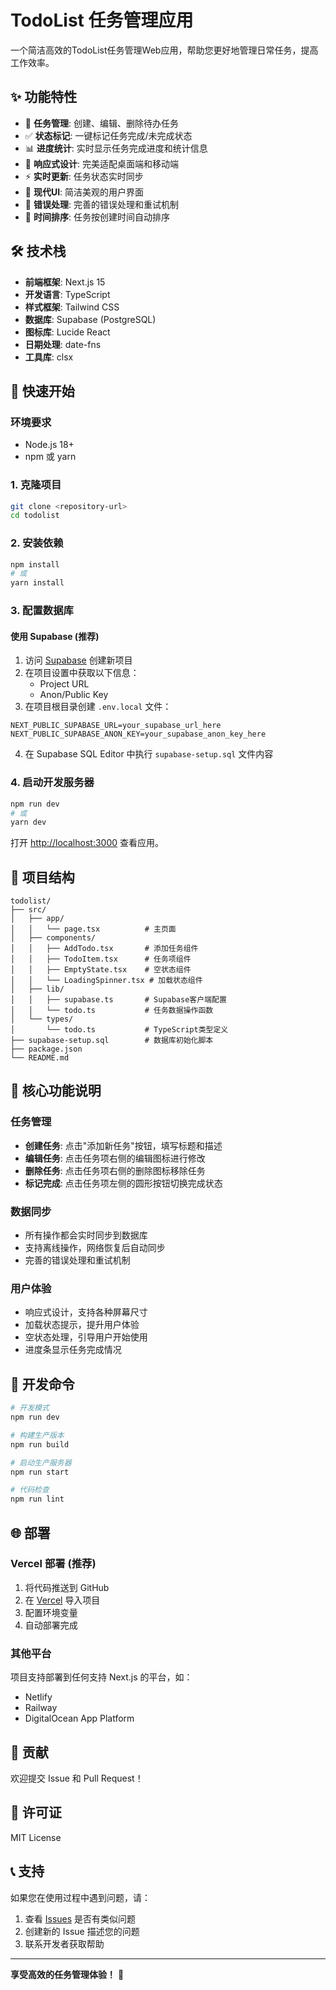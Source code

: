 # TodoList 任务管理应用

一个简洁高效的TodoList任务管理Web应用，帮助您更好地管理日常任务，提高工作效率。

## ✨ 功能特性

- 📝 **任务管理**: 创建、编辑、删除待办任务
- ✅ **状态标记**: 一键标记任务完成/未完成状态
- 📊 **进度统计**: 实时显示任务完成进度和统计信息
- 📱 **响应式设计**: 完美适配桌面端和移动端
- ⚡ **实时更新**: 任务状态实时同步
- 🎨 **现代UI**: 简洁美观的用户界面
- 🔄 **错误处理**: 完善的错误处理和重试机制
- 📅 **时间排序**: 任务按创建时间自动排序

## 🛠️ 技术栈

- **前端框架**: Next.js 15
- **开发语言**: TypeScript
- **样式框架**: Tailwind CSS
- **数据库**: Supabase (PostgreSQL)
- **图标库**: Lucide React
- **日期处理**: date-fns
- **工具库**: clsx

## 🚀 快速开始

### 环境要求

- Node.js 18+ 
- npm 或 yarn

### 1. 克隆项目

```bash
git clone <repository-url>
cd todolist
```

### 2. 安装依赖

```bash
npm install
# 或
yarn install
```

### 3. 配置数据库

#### 使用 Supabase (推荐)

1. 访问 [Supabase](https://supabase.com) 创建新项目
2. 在项目设置中获取以下信息：
   - Project URL
   - Anon/Public Key
3. 在项目根目录创建 `.env.local` 文件：

```env
NEXT_PUBLIC_SUPABASE_URL=your_supabase_url_here
NEXT_PUBLIC_SUPABASE_ANON_KEY=your_supabase_anon_key_here
```

4. 在 Supabase SQL Editor 中执行 `supabase-setup.sql` 文件内容

### 4. 启动开发服务器

```bash
npm run dev
# 或
yarn dev
```

打开 [http://localhost:3000](http://localhost:3000) 查看应用。

## 📁 项目结构

```
todolist/
├── src/
│   ├── app/
│   │   └── page.tsx          # 主页面
│   ├── components/
│   │   ├── AddTodo.tsx       # 添加任务组件
│   │   ├── TodoItem.tsx      # 任务项组件
│   │   ├── EmptyState.tsx    # 空状态组件
│   │   └── LoadingSpinner.tsx # 加载状态组件
│   ├── lib/
│   │   ├── supabase.ts       # Supabase客户端配置
│   │   └── todo.ts           # 任务数据操作函数
│   └── types/
│       └── todo.ts           # TypeScript类型定义
├── supabase-setup.sql        # 数据库初始化脚本
├── package.json
└── README.md
```

## 🎯 核心功能说明

### 任务管理
- **创建任务**: 点击"添加新任务"按钮，填写标题和描述
- **编辑任务**: 点击任务项右侧的编辑图标进行修改
- **删除任务**: 点击任务项右侧的删除图标移除任务
- **标记完成**: 点击任务项左侧的圆形按钮切换完成状态

### 数据同步
- 所有操作都会实时同步到数据库
- 支持离线操作，网络恢复后自动同步
- 完善的错误处理和重试机制

### 用户体验
- 响应式设计，支持各种屏幕尺寸
- 加载状态提示，提升用户体验
- 空状态处理，引导用户开始使用
- 进度条显示任务完成情况

## 🔧 开发命令

```bash
# 开发模式
npm run dev

# 构建生产版本
npm run build

# 启动生产服务器
npm run start

# 代码检查
npm run lint
```

## 🌐 部署

### Vercel 部署 (推荐)

1. 将代码推送到 GitHub
2. 在 [Vercel](https://vercel.com) 导入项目
3. 配置环境变量
4. 自动部署完成

### 其他平台

项目支持部署到任何支持 Next.js 的平台，如：
- Netlify
- Railway
- DigitalOcean App Platform

## 🤝 贡献

欢迎提交 Issue 和 Pull Request！

## 📄 许可证

MIT License

## 📞 支持

如果您在使用过程中遇到问题，请：
1. 查看 [Issues](../../issues) 是否有类似问题
2. 创建新的 Issue 描述您的问题
3. 联系开发者获取帮助

---

**享受高效的任务管理体验！** 🎉
